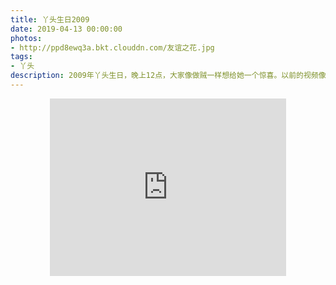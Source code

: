 ```yaml
---
title: 丫头生日2009
date: 2019-04-13 00:00:00
photos:
- http://ppd8ewq3a.bkt.clouddn.com/友谊之花.jpg
tags:
- 丫头
description: 2009年丫头生日，晚上12点，大家像做贼一样想给她一个惊喜。以前的视频像素有点渣，视频里的那些人看起来有点傻，傻的可爱，傻的让我们久久难以忘怀曾经那些傻逼时光。。。点击“阅读全文”观看视频。
---
```


<center><iframe width="378" height="283.5" src="https://v.qq.com/txp/iframe/player.html?vid=b0860ix54yz" frameborder="0" allowfullscreen></iframe></center>

